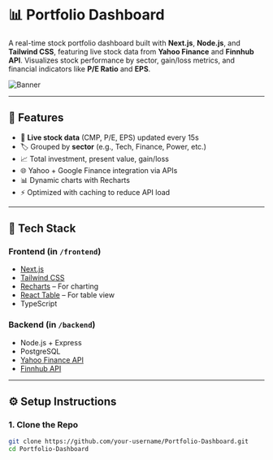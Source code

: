 # 📊 Portfolio Dashboard

A real-time stock portfolio dashboard built with **Next.js**, **Node.js**, and **Tailwind CSS**, featuring live stock data from **Yahoo Finance** and **Finnhub API**. Visualizes stock performance by sector, gain/loss metrics, and financial indicators like **P/E Ratio** and **EPS**.

![Banner](https://your-screenshot-or-banner-url-if-any)

---

## 🚀 Features

- 🔁 **Live stock data** (CMP, P/E, EPS) updated every 15s
- 🏷️ Grouped by **sector** (e.g., Tech, Finance, Power, etc.)
- 📈 Total investment, present value, gain/loss
- 🌐 Yahoo + Google Finance integration via APIs
- 📊 Dynamic charts with Recharts
- ⚡ Optimized with caching to reduce API load

---

## 🧱 Tech Stack

### Frontend (in `/frontend`)
- [Next.js](https://nextjs.org/)
- [Tailwind CSS](https://tailwindcss.com/)
- [Recharts](https://recharts.org/) – For charting
- [React Table](https://tanstack.com/table/v8) – For table view
- TypeScript

### Backend (in `/backend`)
- Node.js + Express
- PostgreSQL
- [Yahoo Finance API](https://www.npmjs.com/package/yahoo-finance2)
- [Finnhub API](https://finnhub.io/)

---

## ⚙️ Setup Instructions

### 1. Clone the Repo

```bash
git clone https://github.com/your-username/Portfolio-Dashboard.git
cd Portfolio-Dashboard
